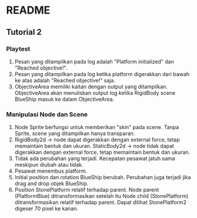 # README

## Tutorial 2

### Playtest

1. Pesan yang ditampilkan pada log adalah "Platform initialized" dan "Reached objective!".
2. Pesan yang ditampilkan pada log ketika platform digerakkan dari bawah ke atas adalah "Reached objective!" saja.
3. ObjectiveArea memiliki kaitan dengan output yang ditampilkan. ObjectiveArea akan menuliskan output log ketika RigidBody scene BlueShip masuk ke dalam ObjectiveArea.

### Manipulasi Node dan Scene

1. Node Sprite berfungsi untuk memberikan "skin" pada scene. Tanpa Sprite, scene yang ditampilkan hanya transparan.
2. RigidBody2d -> node dapat digerakkan dengan external force, tetap memaintain bentuk dan ukuran. StaticBody2d -> node tidak dapat digerakkan dengan external force, tetap memaintain bentuk dan ukuran.
3. Tidak ada perubahan yang terjadi. Kecepatan pesawat jatuh sama meskipun diubah atau tidak.
4. Pesawat menembus platform.
5. Initial position dan rotation BlueShip berubah. Perubahan juga terjadi jika drag and drop objek BlueShip.
6. Position StonePlatform relatif terhadap parent. Node parent (PlatformBlue) ditransformasikan setelah itu Node child (StonePlatform) ditransformasikan relatif terhadap parent. Dapat dilihat StonePlatform2 digeser 70 pixel ke kanan.
